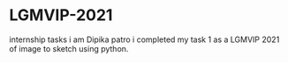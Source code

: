 # LGMVIP-2021
internship tasks
i am Dipika patro i completed my task 1 as a LGMVIP 2021 of image to sketch using python.
